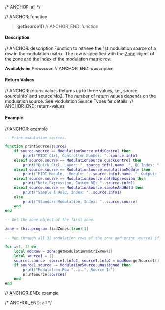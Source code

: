 /* ANCHOR: all */

// ANCHOR: function
>**getSource1()**
// ANCHOR_END: function

#### Description

// ANCHOR: description
Function to retrieve the 1st modulation source of a row in the modulation matrix. The row is specified with the [Zone](./Zone.md) object of the zone and the index of the modulation matrix row.

**Available in:** Processor.
// ANCHOR_END: description

#### Return Values

// ANCHOR: return-values
Returns up to three values, i.e., source, sourceInfo1 and sourceInfo2. The number of return values depends on the modulation source. See [Modulation Source Types](./Modulation-Source-Types.md) for details.
// ANCHOR_END: return-values

#### Example

// ANCHOR: example
```lua
-- Print modulation sources.

function printSource(source)
    if source.source == ModulationSource.midiControl then
        print("MIDI Ctrl, Controller Number: "..source.info1)
    elseif source.source == ModulationSource.quickControl then
        print("Quick Ctrl, Layer: "..source.info1.name..", QC Index: "..source.info2)
    elseif source.source == ModulationSource.modulationModule then
        print("MIDI Module,  Module: "..source.info1.name..", Output: "..source.info2)
    elseif source.source == ModulationSource.noteExpression then
        print("Note Expression, Custom NE: "..source.info1)
    elseif source.source == ModulationSource.sampleAndHold then
        print("Sample & Hold, Index: "..source.info1)
    else
        print("Standard Modulation, Index: "..source.source)
    end
end
 
-- Get the zone object of the first zone.

zone = this.program:findZones(true)[1]
 
-- Run through all 32 modulation rows of the zone and print source1 if assigned.

for i=1, 32 do
    local modRow = zone:getModulationMatrixRow(i)
    local source1 = {}
    source1.source, source1.info1, source1.info2 = modRow:getSource1()
    if source1.source ~= ModulationSource.unassigned then
        print("Modulation Row "..i..", Source 1:")
        printSource(source1)
    end
end
```
// ANCHOR_END: example

/* ANCHOR_END: all */